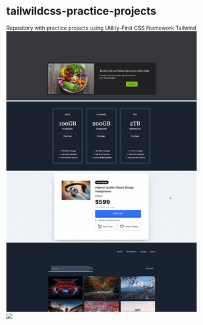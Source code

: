 # tailwildcss-practice-projects
Repository with practice projects using Utility-First CSS Framework Tailwind
<br>
![](subscription.gif)
<br>
![](bandwith-options.gif)
<br>
![](headphone.gif)
<br>
![](photo-gallery_tailwind.gif)
<br>
![](2ndhand-ecommerce.gif)
